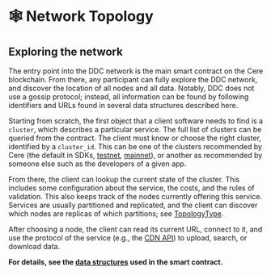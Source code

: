 # 🕸 Network Topology

## Exploring the network

The entry point into the DDC network is the main smart contract on the Cere blockchain.
From there, any participant can fully explore the DDC network, and discover the location of all nodes and all data.
Notably, DDC does not use a gossip protocol; instead, all information can be found by following
identifiers and URLs found in several data structures described here.

Starting from scratch, the first object that a client software needs to find is a `cluster`, which describes a particular service. The full list of clusters can be queried from the contract. The client must know or choose the right cluster, identified by a `cluster_id`. This can be one of the clusters recommended by Cere
(the default in SDKs, [testnet](/testnet/ddc-network-testnet.md), [mainnet](/mainnet/ddc-network.md)),
or another as recommended by someone else such as the developers of a given app.

From there, the client can lookup the current state of the cluster. This includes some configuration about the service, the costs, and the rules of validation. This also keeps track of the nodes currently offering this service. Services are usually partitioned and replicated, and the client can discover which nodes are replicas of which partitions; see [TopologyType](contract-params-schema.md#topologytype).

After choosing a node, the client can read its current URL, connect to it, and use the protocol of the service (e.g., the [CDN API](cdn-api.md)) to upload, search, or download data.

**For details, see the [data structures](contract-params-schema.md) used in the smart contract.**
